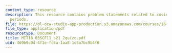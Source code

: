 ```yaml
---
content_type: resource
description: This resource contains problem statements related to cosines with common
  periods.
file: https://ol-ocw-studio-app-production.s3.amazonaws.com/courses/18-03sc-differential-equations-fall-2011/469b9c044f1efc5a1aa81c5a7bc9b4f0_MIT18_03SCF11_s21_2quizc.pdf
file_type: application/pdf
resourcetype: Document
title: MIT18_03SCF11_s21_2quizc.pdf
uid: 469b9c04-4f1e-fc5a-1aa8-1c5a7bc9b4f0
---
```

